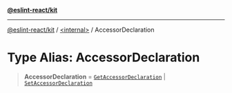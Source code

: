 [**@eslint-react/kit**](../../README.md)

***

[@eslint-react/kit](../../README.md) / [\<internal\>](../README.md) / AccessorDeclaration

# Type Alias: AccessorDeclaration

> **AccessorDeclaration** = [`GetAccessorDeclaration`](../interfaces/GetAccessorDeclaration.md) \| [`SetAccessorDeclaration`](../interfaces/SetAccessorDeclaration.md)
